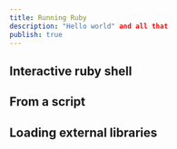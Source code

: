 ```yaml
---
title: Running Ruby
description: "Hello world" and all that
publish: true
---
```



## Interactive ruby shell



## From a script 



## Loading external libraries

